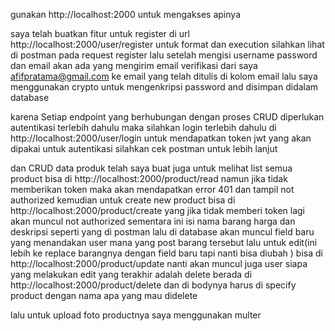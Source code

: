 gunakan http://localhost:2000 untuk mengakses apinya 

saya telah buatkan fitur untuk register di url http://localhost:2000/user/register
untuk format dan execution silahkan lihat di postman pada request register 
lalu setelah mengisi username password dan email akan ada yang mengirim email verifikasi
dari saya afifpratama@gmail.com ke email yang telah ditulis di kolom email
lalu saya menggunakan crypto untuk mengenkripsi password and disimpan didalam database

karena Setiap endpoint yang berhubungan dengan proses CRUD diperlukan autentikasi terlebih dahulu
maka silahkan login terlebih dahulu di http://localhost:2000/user/login untuk mendapatkan token 
jwt yang akan dipakai untuk autentikasi silahkan cek postman untuk lebih lanjut

dan CRUD data produk telah saya buat juga untuk melihat list semua product bisa di http://localhost:2000/product/read namun jika tidak memberikan token maka akan mendapatkan error 401
dan tampil not authorized kemudian untuk create new product bisa di http://localhost:2000/product/create yang jika tidak memberi token lagi akan muncul not authorized sementara ini isi nama barang harga dan deskripsi seperti yang di postman lalu di database akan muncul field baru 
yang menandakan user mana yang post barang tersebut lalu untuk edit(ini lebih ke replace barangnya dengan field baru tapi nanti bisa diubah ) bisa di http://localhost:2000/product/update
nanti akan muncul juga user siapa yang melakukan edit yang terakhir adalah delete berada di http://localhost:2000/product/delete dan di bodynya harus di specify product dengan nama apa yang mau didelete

lalu untuk upload foto productnya saya menggunakan multer 